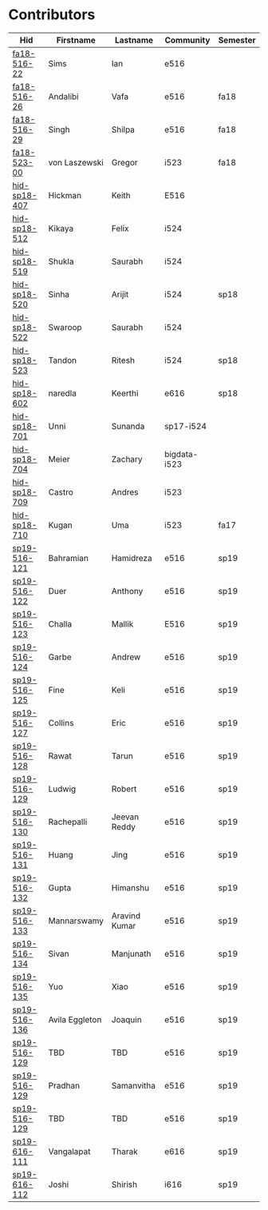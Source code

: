 # Contributors

| Hid                                                                 | Firstname      | Lastname      | Community    | Semester   |
|---------------------------------------------------------------------|----------------|---------------|--------------|------------|
| [fa18-516-22](https://github.com/cloudmesh-community/fa18-516-22)   | Sims           | Ian           | e516         |            |
| [fa18-516-26](https://github.com/cloudmesh-community/fa18-516-26)   | Andalibi       | Vafa          | e516         | fa18       |
| [fa18-516-29](https://github.com/cloudmesh-community/fa18-516-29)   | Singh          | Shilpa        | e516         | fa18       |
| [fa18-523-00](https://github.com/cloudmesh-community/fa18-523-00)   | von Laszewski  | Gregor        | i523         | fa18       |
| [hid-sp18-407](https://github.com/cloudmesh-community/hid-sp18-407) | Hickman        | Keith         | E516         |            |
| [hid-sp18-512](https://github.com/cloudmesh-community/hid-sp18-512) | Kikaya         | Felix         | i524         |            |
| [hid-sp18-519](https://github.com/cloudmesh-community/hid-sp18-519) | Shukla         | Saurabh       | i524         |            |
| [hid-sp18-520](https://github.com/cloudmesh-community/hid-sp18-520) | Sinha          | Arijit        | i524         | sp18       |
| [hid-sp18-522](https://github.com/cloudmesh-community/hid-sp18-522) | Swaroop        | Saurabh       | i524         |            |
| [hid-sp18-523](https://github.com/cloudmesh-community/hid-sp18-523) | Tandon         | Ritesh        | i524         | sp18       |
| [hid-sp18-602](https://github.com/cloudmesh-community/hid-sp18-602) | naredla        | Keerthi       | e616         | sp18       |
| [hid-sp18-701](https://github.com/cloudmesh-community/hid-sp18-701) | Unni           | Sunanda       | sp17-i524    |            |
| [hid-sp18-704](https://github.com/cloudmesh-community/hid-sp18-704) | Meier          | Zachary       | bigdata-i523 |            |
| [hid-sp18-709](https://github.com/cloudmesh-community/hid-sp18-709) | Castro         | Andres        | i523         |            |
| [hid-sp18-710](https://github.com/cloudmesh-community/hid-sp18-710) | Kugan          | Uma           | i523         | fa17       |
| [sp19-516-121](https://github.com/cloudmesh-community/sp19-516-121) | Bahramian      | Hamidreza     | e516         | sp19       |
| [sp19-516-122](https://github.com/cloudmesh-community/sp19-516-122) | Duer           | Anthony       | e516         | sp19       |
| [sp19-516-123](https://github.com/cloudmesh-community/sp19-516-123) | Challa         | Mallik        | E516         | sp19       |
| [sp19-516-124](https://github.com/cloudmesh-community/sp19-516-124) | Garbe          | Andrew        | e516         | sp19       |
| [sp19-516-125](https://github.com/cloudmesh-community/sp19-516-125) | Fine           | Keli          | e516         | sp19       |
| [sp19-516-127](https://github.com/cloudmesh-community/sp19-516-127) | Collins        | Eric          | e516         | sp19       |
| [sp19-516-128](https://github.com/cloudmesh-community/sp19-516-128) | Rawat          | Tarun         | e516         | sp19       |
| [sp19-516-129](https://github.com/cloudmesh-community/sp19-516-129) | Ludwig         | Robert        | e516         | sp19       |
| [sp19-516-130](https://github.com/cloudmesh-community/sp19-516-130) | Rachepalli     | Jeevan Reddy  | e516         | sp19       |
| [sp19-516-131](https://github.com/cloudmesh-community/sp19-516-131) | Huang          | Jing          | e516         | sp19       |
| [sp19-516-132](https://github.com/cloudmesh-community/sp19-516-132) | Gupta          | Himanshu      | e516         | sp19       |
| [sp19-516-133](https://github.com/cloudmesh-community/sp19-516-133) | Mannarswamy    | Aravind Kumar | e516         | sp19       |
| [sp19-516-134](https://github.com/cloudmesh-community/sp19-516-134) | Sivan          | Manjunath     | e516         | sp19       |
| [sp19-516-135](https://github.com/cloudmesh-community/sp19-516-135) | Yuo            | Xiao          | e516         | sp19       |
| [sp19-516-136](https://github.com/cloudmesh-community/sp19-516-136) | Avila Eggleton | Joaquin       | e516         | sp19       |
| [sp19-516-129](https://github.com/cloudmesh-community/sp19-516-129) | TBD            | TBD           | e516         | sp19       |
| [sp19-516-129](https://github.com/cloudmesh-community/sp19-516-129) | Pradhan        | Samanvitha    | e516         | sp19       |
| [sp19-516-129](https://github.com/cloudmesh-community/sp19-516-129) | TBD            | TBD           | e516         | sp19       |
| [sp19-616-111](https://github.com/cloudmesh-community/sp19-616-111) | Vangalapat     | Tharak        | e616         | sp19       |
| [sp19-616-112](https://github.com/cloudmesh-community/sp19-616-112) | Joshi          | Shirish       | i616         | sp19       |
